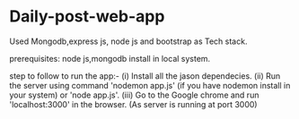 # Daily-post-web-app

Used Mongodb,express js, node js and bootstrap as Tech stack.

prerequisites: node js,mongodb install in local system.

step to follow to run the app:-
(i) Install all the jason dependecies.
(ii) Run the server using command 'nodemon app.js' (if you have nodemon install in your system)
     or 'node app.js'.
(iii) Go to the Google chrome and run 'localhost:3000' in the browser. (As server is running at port 3000)
